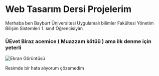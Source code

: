 # Web Tasarım Dersi Projelerim
Merhaba ben Bayburt Üniversitesi Uygulamalı bilimler Fakültesi Yönetim Bilişim Sistemleri 1. sınıf Öğrencisiyim 

### ÜEvet Biraz acemice ( Muazzam kötüü ) ama ilk denme için yeterli 



![Ekran Görüntüsü](./Ekran.png) 

Resimde bir hata alıyorum çözemedim
